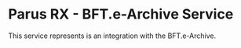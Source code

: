 # Parus RX - BFT.e-Archive Service

This service represents is an integration with the BFT.e-Archive.